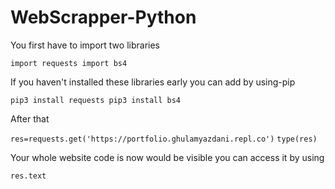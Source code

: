 # WebScrapper-Python

You first have to import two libraries

`import requests
import bs4`

If you haven't installed these libraries early you can add by using-pip

`pip3 install requests
pip3 install bs4`

After that 

`res=requests.get('https://portfolio.ghulamyazdani.repl.co')`
`type(res)`

Your whole website code is now would be visible you can access it by using

`res.text
`
